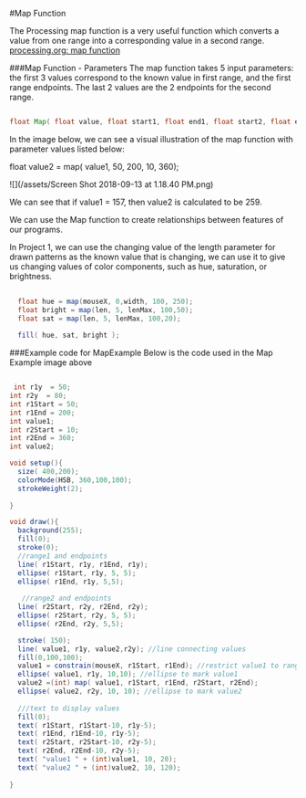 #Map Function

The Processing map function is a very useful function which converts a value from one range into a corresponding value in a second range. [processing.org: map function](https://processing.org/reference/map_.html) 

###Map Function - Parameters
The map function takes 5 input parameters:  the first 3 values correspond to the known value in first range, and the first range endpoints.  The last 2 values are the 2 endpoints for the second range.  

```java

float Map( float value, float start1, float end1, float start2, float end2) 
```
In the image below, we can see a visual illustration of the map function with parameter values listed below: 

float value2 = map( value1, 50, 200, 10, 360);

![](/assets/Screen Shot 2018-09-13 at 1.18.40 PM.png)

We can see that if value1 = 157, then value2 is calculated to be 259.

We can use the Map function to create relationships between features of our programs.  

In Project 1, we can use the changing value of the length parameter for drawn patterns as the known value that is changing, we can use it to give us changing values of color components, such as hue, saturation, or brightness. 

```java
  
  float hue = map(mouseX, 0,width, 100, 250);
  float bright = map(len, 5, lenMax, 100,50);
  float sat = map(len, 5, lenMax, 100,20);
 
  fill( hue, sat, bright );
```


###Example code for MapExample
Below is the code used in the Map Example image above

```java

 int r1y  = 50;
int r2y  = 80;
int r1Start = 50;
int r1End = 200;
int value1;
int r2Start = 10;
int r2End = 360;
int value2;

void setup(){
  size( 400,200);
  colorMode(HSB, 360,100,100);
  strokeWeight(2);
  
}

void draw(){
  background(255);
  fill(0);
  stroke(0);
  //range1 and endpoints
  line( r1Start, r1y, r1End, r1y);
  ellipse( r1Start, r1y, 5, 5);
  ellipse( r1End, r1y, 5,5);
   
   //range2 and endpoints
  line( r2Start, r2y, r2End, r2y);
  ellipse( r2Start, r2y, 5, 5);
  ellipse( r2End, r2y, 5,5);

  stroke( 150);
  line( value1, r1y, value2,r2y); //line connecting values
  fill(0,100,100);
  value1 = constrain(mouseX, r1Start, r1End); //restrict value1 to range1
  ellipse( value1, r1y, 10,10); //ellipse to mark value1
  value2 =(int) map( value1, r1Start, r1End, r2Start, r2End);
  ellipse( value2, r2y, 10, 10); //ellipse to mark value2
  
  ///text to display values
  fill(0);
  text( r1Start, r1Start-10, r1y-5);
  text( r1End, r1End-10, r1y-5);
  text( r2Start, r2Start-10, r2y-5);
  text( r2End, r2End-10, r2y-5);
  text( "value1 " + (int)value1, 10, 20);
  text( "value2 " + (int)value2, 10, 120); 
  
} 

```







